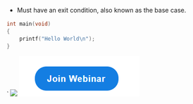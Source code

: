 - Must have an exit condition, also known as the base case.
```c
int main(void)
{
	printf("Hello World\n");
}
```
`
![](Pasted%20image%2020250531202116.png)
![](attachments/Pasted%20image%2020250531202515.png)
